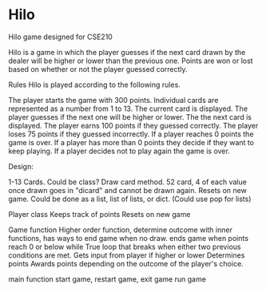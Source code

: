 # Hilo
Hilo game designed for CSE210

Hilo is a game in which the player guesses if the next card drawn by the dealer will be higher or lower than the previous one. Points are won or lost based on whether or not the player guessed correctly.

Rules
Hilo is played according to the following rules.

The player starts the game with 300 points.
Individual cards are represented as a number from 1 to 13.
The current card is displayed.
The player guesses if the next one will be higher or lower.
The the next card is displayed.
The player earns 100 points if they guessed correctly.
The player loses 75 points if they guessed incorrectly.
If a player reaches 0 points the game is over.
If a player has more than 0 points they decide if they want to keep playing.
If a player decides not to play again the game is over.


Design:

1-13 Cards. Could be class?
	Draw card method.
	52 card, 4 of each value
	once drawn goes in "dicard" and cannot be drawn again.
	Resets on new game.
	Could be done as a list, list of lists, or dict. (Could use pop for lists)

Player class
	Keeps track of points
	Resets on new game
	
Game function
	Higher order function, determine outcome with inner functions,
	has ways to end game when no draw.
	ends game when points reach 0 or below
	while True loop that breaks when either two previous conditions are met.
	Gets input from player if higher or lower
	Determines points
	Awards points depending on the outcome of the player's choice.
	
main function
	start game,
	restart game, 
	exit game
	run game